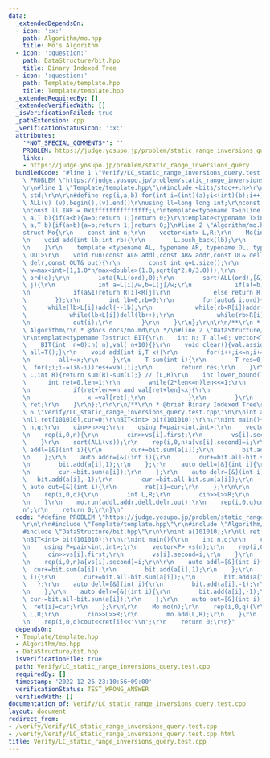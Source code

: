 ```yaml
---
data:
  _extendedDependsOn:
  - icon: ':x:'
    path: Algorithm/mo.hpp
    title: Mo's Algorithm
  - icon: ':question:'
    path: DataStructure/bit.hpp
    title: Binary Indexed Tree
  - icon: ':question:'
    path: Template/template.hpp
    title: Template/template.hpp
  _extendedRequiredBy: []
  _extendedVerifiedWith: []
  _isVerificationFailed: true
  _pathExtension: cpp
  _verificationStatusIcon: ':x:'
  attributes:
    '*NOT_SPECIAL_COMMENTS*': ''
    PROBLEM: https://judge.yosupo.jp/problem/static_range_inversions_query
    links:
    - https://judge.yosupo.jp/problem/static_range_inversions_query
  bundledCode: "#line 1 \"Verify/LC_static_range_inversions_query.test.cpp\"\n#define\
    \ PROBLEM \"https://judge.yosupo.jp/problem/static_range_inversions_query\"\r\n\
    \r\n#line 1 \"Template/template.hpp\"\n#include <bits/stdc++.h>\r\nusing namespace\
    \ std;\r\n\r\n#define rep(i,a,b) for(int i=(int)(a);i<(int)(b);i++)\r\n#define\
    \ ALL(v) (v).begin(),(v).end()\r\nusing ll=long long int;\r\nconst int inf = 0x3fffffff;\r\
    \nconst ll INF = 0x1fffffffffffffff;\r\ntemplate<typename T>inline bool chmax(T&\
    \ a,T b){if(a<b){a=b;return 1;}return 0;}\r\ntemplate<typename T>inline bool chmin(T&\
    \ a,T b){if(a>b){a=b;return 1;}return 0;}\n#line 2 \"Algorithm/mo.hpp\"\n\r\n\
    struct Mo{\r\n    const int n;\r\n    vector<int> L,R;\r\n    Mo(int _n):n(_n){}\r\
    \n    void add(int lb,int rb){\r\n        L.push_back(lb);\r\n        R.push_back(rb);\r\
    \n    }\r\n    template <typename AL, typename AR, typename DL, typename DR, typename\
    \ OUT>\r\n    void run(const AL& addl,const AR& addr,const DL& dell,const DR&\
    \ delr,const OUT& out){\r\n        const int q=L.size();\r\n        const int\
    \ w=max<int>(1,1.0*n/max<double>(1.0,sqrt(q*2.0/3.0)));\r\n        vector<int>\
    \ ord(q);\r\n        iota(ALL(ord),0);\r\n        sort(ALL(ord),[&](int i,int\
    \ j){\r\n            int a=L[i]/w,b=L[j]/w;\r\n            if(a!=b)return a<b;\r\
    \n            if(a&1)return R[i]<R[j]\r\n            else return R[i]>R[j];\r\n\
    \        });\r\n        int lb=0,rb=0;\r\n        for(auto& i:ord){\r\n      \
    \      while(lb>L[i])addl(--lb);\r\n            while(rb<R[i])addr(rb++);\r\n\
    \            while(lb<L[i])dell(lb++);\r\n            while(rb>R[i])delr(--rb);\r\
    \n            out(i);\r\n        }\r\n    }\r\n};\r\n\r\n/**\r\n * @brief Mo's\
    \ Algorithm\r\n * @docs docs/mo.md\r\n */\n#line 2 \"DataStructure/bit.hpp\"\n\
    \r\ntemplate<typename T>struct BIT{\r\n    int n; T all=0; vector<T> val;\r\n\
    \    BIT(int _n=0):n(_n),val(_n+10){}\r\n    void clear(){val.assign(n+10,0);\
    \ all=T();}\r\n    void add(int i,T x){\r\n        for(i++;i<=n;i+=(i&-i))val[i]=val[i]+x;\r\
    \n        all+=x;\r\n    }\r\n    T sum(int i){\r\n        T res=0;\r\n      \
    \  for(;i;i-=(i&-i))res+=val[i];\r\n        return res;\r\n    }\r\n    T sum(int\
    \ L,int R){return sum(R)-sum(L);} // [L,R)\r\n    int lower_bound(T x){\r\n  \
    \      int ret=0,len=1;\r\n        while(2*len<=n)len<<=1;\r\n        for(;len>=1;len>>=1){\r\
    \n            if(ret+len<=n and val[ret+len]<x){\r\n                ret+=len;\r\
    \n                x-=val[ret];\r\n            }\r\n        }\r\n        return\
    \ ret;\r\n    }\r\n};\r\n\r\n/**\r\n * @brief Binary Indexed Tree\r\n */\n#line\
    \ 6 \"Verify/LC_static_range_inversions_query.test.cpp\"\n\r\nint a[101010];\r\
    \nll ret[101010],cur=0;\r\nBIT<int> bit(101010);\r\n\r\nint main(){\r\n    int\
    \ n,q;\r\n    cin>>n>>q;\r\n    using P=pair<int,int>;\r\n    vector<P> vs(n);\r\
    \n    rep(i,0,n){\r\n        cin>>vs[i].first;\r\n        vs[i].second=i;\r\n\
    \    }\r\n    sort(ALL(vs));\r\n    rep(i,0,n)a[vs[i].second]=i;\r\n\r\n    auto\
    \ addl=[&](int i){\r\n        cur+=bit.sum(a[i]);\r\n        bit.add(a[i],1);\r\
    \n    };\r\n    auto addr=[&](int i){\r\n        cur+=bit.all-bit.sum(a[i]);\r\
    \n        bit.add(a[i],1);\r\n    };\r\n    auto dell=[&](int i){\r\n        bit.add(a[i],-1);\r\
    \n        cur-=bit.sum(a[i]);\r\n    };\r\n    auto delr=[&](int i){\r\n     \
    \   bit.add(a[i],-1);\r\n        cur-=bit.all-bit.sum(a[i]);\r\n    };\r\n   \
    \ auto out=[&](int i){\r\n        ret[i]=cur;\r\n    };\r\n\r\n    Mo mo(n);\r\
    \n    rep(i,0,q){\r\n        int L,R;\r\n        cin>>L>>R;\r\n        mo.add(L,R);\r\
    \n    }\r\n    mo.run(addl,addr,dell,delr,out);\r\n    rep(i,0,q)cout<<ret[i]<<'\\\
    n';\r\n    return 0;\r\n}\n"
  code: "#define PROBLEM \"https://judge.yosupo.jp/problem/static_range_inversions_query\"\
    \r\n\r\n#include \"Template/template.hpp\"\r\n#include \"Algorithm/mo.hpp\"\r\n\
    #include \"DataStructure/bit.hpp\"\r\n\r\nint a[101010];\r\nll ret[101010],cur=0;\r\
    \nBIT<int> bit(101010);\r\n\r\nint main(){\r\n    int n,q;\r\n    cin>>n>>q;\r\
    \n    using P=pair<int,int>;\r\n    vector<P> vs(n);\r\n    rep(i,0,n){\r\n  \
    \      cin>>vs[i].first;\r\n        vs[i].second=i;\r\n    }\r\n    sort(ALL(vs));\r\
    \n    rep(i,0,n)a[vs[i].second]=i;\r\n\r\n    auto addl=[&](int i){\r\n      \
    \  cur+=bit.sum(a[i]);\r\n        bit.add(a[i],1);\r\n    };\r\n    auto addr=[&](int\
    \ i){\r\n        cur+=bit.all-bit.sum(a[i]);\r\n        bit.add(a[i],1);\r\n \
    \   };\r\n    auto dell=[&](int i){\r\n        bit.add(a[i],-1);\r\n        cur-=bit.sum(a[i]);\r\
    \n    };\r\n    auto delr=[&](int i){\r\n        bit.add(a[i],-1);\r\n       \
    \ cur-=bit.all-bit.sum(a[i]);\r\n    };\r\n    auto out=[&](int i){\r\n      \
    \  ret[i]=cur;\r\n    };\r\n\r\n    Mo mo(n);\r\n    rep(i,0,q){\r\n        int\
    \ L,R;\r\n        cin>>L>>R;\r\n        mo.add(L,R);\r\n    }\r\n    mo.run(addl,addr,dell,delr,out);\r\
    \n    rep(i,0,q)cout<<ret[i]<<'\\n';\r\n    return 0;\r\n}"
  dependsOn:
  - Template/template.hpp
  - Algorithm/mo.hpp
  - DataStructure/bit.hpp
  isVerificationFile: true
  path: Verify/LC_static_range_inversions_query.test.cpp
  requiredBy: []
  timestamp: '2022-12-26 23:10:56+09:00'
  verificationStatus: TEST_WRONG_ANSWER
  verifiedWith: []
documentation_of: Verify/LC_static_range_inversions_query.test.cpp
layout: document
redirect_from:
- /verify/Verify/LC_static_range_inversions_query.test.cpp
- /verify/Verify/LC_static_range_inversions_query.test.cpp.html
title: Verify/LC_static_range_inversions_query.test.cpp
---
```

